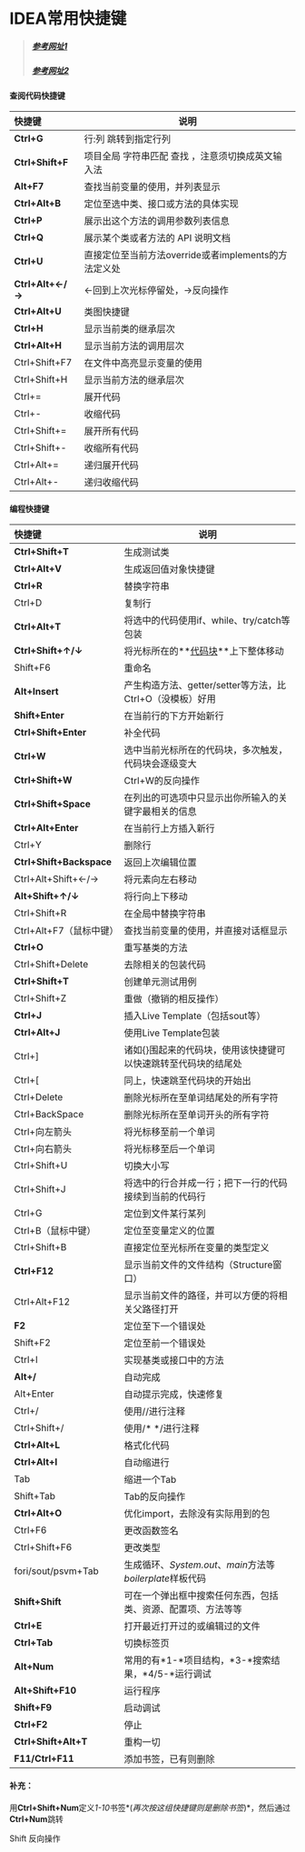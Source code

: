 # IDEA常用快捷键

> ##### [参考网址1](https://blog.csdn.net/wei83523408/article/details/60472168)
>
> ##### [参考网址2](https://blog.csdn.net/deniro_li/article/details/72902621)

#### 查阅代码快捷键

| 快捷键           | 说明                                                  |
| :--------------- | ----------------------------------------------------- |
| **Ctrl+G**       | 行:列      跳转到指定行列                             |
| **Ctrl+Shift+F** | 项目全局   字符串匹配   查找 ，注意须切换成英文输入法 |
| **Alt+F7**       | 查找当前变量的使用，并列表显示                        |
| **Ctrl+Alt+B**   | 定位至选中类、接口或方法的具体实现                    |
| **Ctrl+P**       | 展示出这个方法的调用参数列表信息                      |
| **Ctrl+Q**       | 展示某个类或者方法的 API 说明文档                     |
| **Ctrl+U**       | 直接定位至当前方法override或者implements的方法定义处  |
| **Ctrl+Alt+←/→** | ←回到上次光标停留处，→反向操作                        |
| **Ctrl+Alt+U**   | 类图快捷键                                            |
| **Ctrl+H**       | 显示当前类的继承层次                                  |
| **Ctrl+Alt+H**   | 显示当前方法的调用层次                                |
| Ctrl+Shift+F7    | 在文件中高亮显示变量的使用                            |
| Ctrl+Shift+H     | 显示当前方法的继承层次                                |
| Ctrl+=           | 展开代码                                              |
| Ctrl+-           | 收缩代码                                              |
| Ctrl+Shift+=     | 展开所有代码                                          |
| Ctrl+Shift+-     | 收缩所有代码                                          |
| Ctrl+Alt+=       | 递归展开代码                                          |
| Ctrl+Alt+-       | 递归收缩代码                                          |

#### 编程快捷键

| **快捷键**               | **说明**                                                     |
| :----------------------- | ------------------------------------------------------------ |
| **Ctrl+Shift+T**         | 生成测试类                                                   |
| **Ctrl+Alt+V**           | 生成返回值对象快捷键                                         |
| **Ctrl+R**               | 替换字符串                                                   |
| Ctrl+D                   | 复制行                                                       |
| **Ctrl+Alt+T**           | 将选中的代码使用if、while、try/catch等包装                   |
| **Ctrl+Shift+↑/↓**       | 将光标所在的**<u>代码块</u>**上下整体移动                    |
| Shift+F6                 | 重命名                                                       |
| **Alt+Insert**           | 产生构造方法、getter/setter等方法，比Ctrl+O（没模板）好用    |
| **Shift+Enter**          | 在当前行的下方开始新行                                       |
| **Ctrl+Shift+Enter**     | 补全代码                                                     |
| **Ctrl+W**               | 选中当前光标所在的代码块，多次触发，代码块会逐级变大         |
| **Ctrl+Shift+W**         | Ctrl+W的反向操作                                             |
| **Ctrl+Shift+Space**     | 在列出的可选项中只显示出你所输入的关键字最相关的信息         |
| **Ctrl+Alt+Enter**       | 在当前行上方插入新行                                         |
| Ctrl+Y                   | 删除行                                                       |
| **Ctrl+Shift+Backspace** | 返回上次编辑位置                                             |
| Ctrl+Alt+Shift+←/→       | 将元素向左右移动                                             |
| **Alt+Shift+↑/↓**        | 将行向上下移动                                               |
| Ctrl+Shift+R             | 在全局中替换字符串                                           |
| Ctrl+Alt+F7（鼠标中键）  | 查找当前变量的使用，并直接对话框显示                         |
| **Ctrl+O**               | 重写基类的方法                                               |
| Ctrl+Shift+Delete        | 去除相关的包装代码                                           |
| **Ctrl+Shift+T**         | 创建单元测试用例                                             |
| Ctrl+Shift+Z             | 重做（撤销的相反操作）                                       |
| **Ctrl+J**               | 插入Live Template（包括sout等）                              |
| **Ctrl+Alt+J**           | 使用Live Template包装                                        |
| Ctrl+]                   | 诸如{}围起来的代码块，使用该快捷键可以快速跳转至代码块的结尾处 |
| Ctrl+[                   | 同上，快速跳至代码块的开始出                                 |
| Ctrl+Delete              | 删除光标所在至单词结尾处的所有字符                           |
| Ctrl+BackSpace           | 删除光标所在至单词开头的所有字符                             |
| Ctrl+向左箭头            | 将光标移至前一个单词                                         |
| Ctrl+向右箭头            | 将光标移至后一个单词                                         |
| Ctrl+Shift+U             | 切换大小写                                                   |
| Ctrl+Shift+J             | 将选中的行合并成一行；把下一行的代码接续到当前的代码行       |
| Ctrl+G                   | 定位到文件某行某列                                           |
| Ctrl+B（鼠标中键）       | 定位至变量定义的位置                                         |
| Ctrl+Shift+B             | 直接定位至光标所在变量的类型定义                             |
| **Ctrl+F12**             | 显示当前文件的文件结构（Structure窗口）                      |
| Ctrl+Alt+F12             | 显示当前文件的路径，并可以方便的将相关父路径打开             |
| **F2**                   | 定位至下一个错误处                                           |
| Shift+F2                 | 定位至前一个错误处                                           |
| Ctrl+I                   | 实现基类或接口中的方法                                       |
| **Alt+/**                | 自动完成                                                     |
| Alt+Enter                | 自动提示完成，快速修复                                       |
| Ctrl+/                   | 使用//进行注释                                               |
| Ctrl+Shift+/             | 使用/* */进行注释                                            |
| **Ctrl+Alt+L**           | 格式化代码                                                   |
| **Ctrl+Alt+I**           | 自动缩进行                                                   |
| Tab                      | 缩进一个Tab                                                  |
| Shift+Tab                | Tab的反向操作                                                |
| **Ctrl+Alt+O**           | 优化import，去除没有实际用到的包                             |
| Ctrl+F6                  | 更改函数签名                                                 |
| Ctrl+Shift+F6            | 更改类型                                                     |
| fori/sout/psvm+Tab       | 生成循环、*System.out*、*main*方法等*boilerplate*样板代码    |
| **Shift+Shift**          | 可在一个弹出框中搜索任何东西，包括类、资源、配置项、方法等等 |
| **Ctrl+E**               | 打开最近打开过的或编辑过的文件                               |
| **Ctrl+Tab**             | 切换标签页                                                   |
| **Alt+Num**              | 常用的有*1-*项目结构，*3-*搜索结果，*4/5-*运行调试           |
| **Alt+Shift+F10**        | 运行程序                                                     |
| **Shift+F9**             | 启动调试                                                     |
| **Ctrl+F2**              | 停止                                                         |
| **Ctrl+Shift+Alt+T**     | 重构一切                                                     |
| **F11/Ctrl+F11**         | 添加书签，已有则删除                                         |
#### 补充：

用**Ctrl+Shift+Num**定义*1-10*书签*(*再次按这组快捷键则是删除书签*)*，然后通过**Ctrl+Num**跳转

Shift    反向操作








